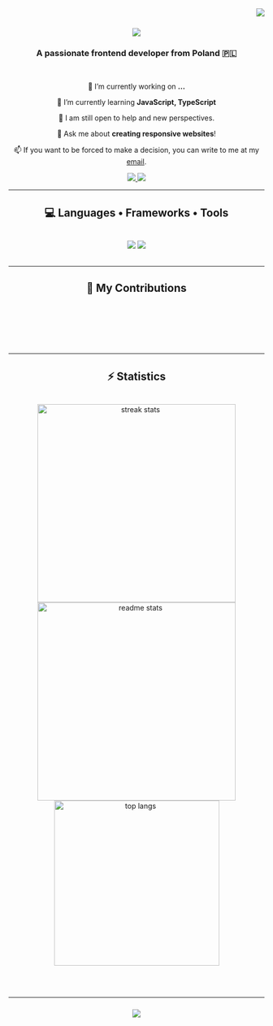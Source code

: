 <img align="right" src="https://visitor-badge.laobi.icu/badge?page_id=SilentN0rth" />

<h1 align="center">
    <img src="https://readme-typing-svg.herokuapp.com/?font=Righteous&color=D94B1C&size=35&center=true&vCenter=true&width=500&height=70&duration=4000&lines=Hi+There!+👋;+I'm+SilentN0rth!;" />
</h1>

<h3 align="center">A passionate frontend developer from Poland 🇵🇱</h3>

<br/>

<div align="center">
 
 🔭 I’m currently working on **...**
 
 🌱 I’m currently learning **JavaScript, TypeScript**

 🤔 I am still open to help and new perspectives. 

 💬 Ask me about **creating responsive websites**!

 📫 If you want to be forced to make a decision, you can write to me at my [email](mailto:cichy.karnaj@interia.eu).

 </div>
 
<div align="center"> 
  <a href="https://github.com/SilentN0rth" target="_blank">
    <img src="https://img.shields.io/badge/GitHub-100000?style=for-the-badge&logo=github&logoColor=white" target="_blank" />
  </a>
  <img src="https://dcbadge.vercel.app/api/shield/502613304967954432" />
</div>

<hr/>
 
<h2 align="center">💻 Languages • Frameworks • Tools</h2>
<br/>
<div align="center">
    <img src="https://skillicons.dev/icons?i=bootstrap,html,scss,css,vscode,github,figma,git,gulp" />
    <img src="https://skillicons.dev/icons?i=nodejs,javascript,typescript" /><br>
</div>

<br/>
<hr/>

<div align="center">
  <h2>🐍 My Contributions</h2>
  <br>
<!--   <img alt="Snake eating my contributions" src="https://raw.githubusercontent.com/salesp07/salesp07/output/github-contribution-grid-snake.svg" /> -->
  <br/><br/><br/>
</div>

<br/>
<hr/>

<h2 align="center">⚡ Statistics </h2>
<br>
<div align=center>
  <img width=390 src="https://streak-stats.demolab.com/?user=SilentN0rth&count_private=true&theme=darcula&border_radius=10" alt="streak stats"/>
  <img width=390 src="https://github-readme-stats-salesp07.vercel.app/api?username=SilentN0rth&count_private=true&show_icons=true&theme=darcula&rank_icon=github&border_radius=10" alt="readme stats" />
  <br/>
  <img width=325 align="center" src="https://github-readme-stats-salesp07.vercel.app/api/top-langs/?username=SilentN0rth&hide=HTML&langs_count=8&layout=compact&theme=darcula&border_radius=10&size_weight=0.5&count_weight=0.5&exclude_repo=github-readme-stats" alt="top langs" />
</div>

<br/><br/>
<hr/>

<h3 align="center">
    <img src="https://readme-typing-svg.herokuapp.com/?font=Righteous&color=D94B1C&size=25&center=true&vCenter=true&width=500&height=70&duration=4000&lines=Thanks+for+visiting!+✌️;+Shoot+me+a+message+on+Discord!;I'm+always+down+to+collab+:)">
</h3>

<br/>

